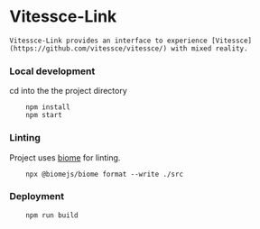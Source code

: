 # Vitessce-Link
    Vitessce-Link provides an interface to experience [Vitessce](https://github.com/vitessce/vitessce/) with mixed reality.  

### Local development
cd into the the project directory
```
    npm install
    npm start

```

### Linting
Project uses [biome](https://biomejs.dev/) for linting.
``` 
    npx @biomejs/biome format --write ./src
```
### Deployment
```
    npm run build
```